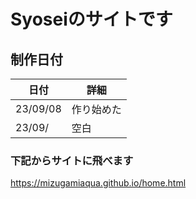 # Syoseiのサイトです<br>
## 制作日付<br>

| 日付 | 詳細 |
----|---- 
| 23/09/08 | 作り始めた |
| 23/09/ | 空白 |<br>

### 下記からサイトに飛べます
https://mizugamiaqua.github.io/home.html
